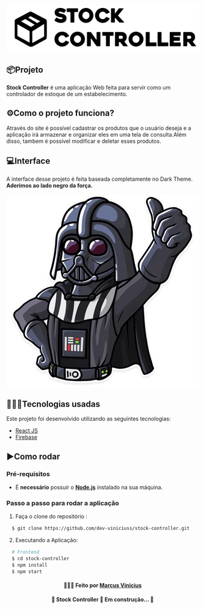 



<p align="center">
  <img src="https://github.com/dev-viniciuss/stock-controller/blob/master/logo.jpg">
</p>

## 📦Projeto
**Stock Controller** é uma aplicação Web feita para servir como um controlador de estoque de um estabelecimento.

## ⚙️Como o projeto funciona?
Através do site é possível cadastrar os produtos que o usuário deseja e a aplicação irá armazenar e organizar eles em uma tela de consulta.Além disso, tambem é possível modificar e deletar esses produtos.

## 💻Interface
A interface desse projeto é feita baseada completamente no Dark Theme.
<br/>
  <strong>Aderimos ao lado negro da força.</strong>
<p align="center">
  <img src="https://github.com/dev-viniciuss/stock-controller/blob/master/Vader.png">
</p>

## 👨🏻‍💻Tecnologias usadas
Este projeto foi desenvolvido utilizando as seguintes tecnologias:
  * [React JS](https://pt-br.reactjs.org)
  * [Firebase](https://firebase.google.com/?hl=pt-br)

## ▶️Como rodar
  ### **Pré-requisitos**
  - É **necessário** possuir o **[Node.js](https://nodejs.org/en/)** instalado na sua máquina.
  
 ### **Passo a passo para rodar a aplicação**  
1. Faça o clone do repositório :

```sh
  $ git clone https://github.com/dev-viniciuss/stock-controller.git
```

2. Executando a Aplicação:

```sh
  # Frontend
  $ cd stock-controller
  $ npm install
  $ npm start
```

<h4 align="center">
    👨🏻‍🚀 Feito por <a href="https://www.linkedin.com/in/marcus-vinicius-silva-costa-6098911a4" target="_blank">Marcus Vinicius</a>
</h4>

<h4 align="center"> 
	🚧  Stock Controller 🚀 Em construção...  🚧
</h4>
